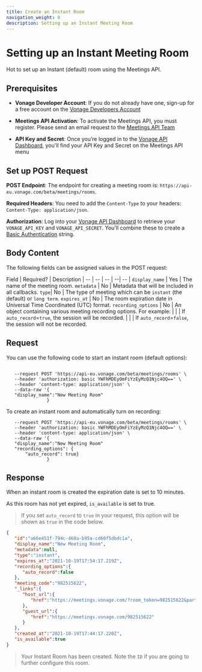 ```yaml
---
title: Create an Instant Room
navigation_weight: 0
description: Setting up an Instant Meeting Room
---
```


# Setting up an Instant Meeting Room

Hot to set up an Instant (default) room using the Meetings API.

## Prerequisites

* **Vonage Developer Account**: If you do not already have one, sign-up for a free account on the [Vonage Developers Account](https://dashboard.nexmo.com/sign-up)

* **Meetings API Activation**: To activate the Meetings API, you must register. Please send an email request to the [Meetings API Team](mailto:meetings-api@vonage.com)

* **API Key and Secret**: Once you’re logged in to the [Vonage API Dashboard](https://dashboard.nexmo.com), you'll find your API Key and Secret on the Meetings API menu

## Set up POST Request

**POST Endpoint**: The endpoint for creating a meeting room is: ``https://api-eu.vonage.com/beta/meetings/rooms``.

**Required Headers**: You need to add the ``Content-Type`` to your headers: ``Content-Type: application/json``.

**Authorization**: Log into your [Vonage API Dashboard](https://dashboard.nexmo.com) to retrieve your `VONAGE_API_KEY` and `VONAGE_API_SECRET`. You'll combine these to create a [Basic Authentication](/concepts/guides/authentication) string.

## Body Content

The following fields can be assigned values in the POST request:

Field | Required? | Description |
-- | -- | -- | --| -- |
``display_name`` | Yes | The name of the meeting room.
``metadata`` | No | Metadata that will be included in all callbacks.
``type``| No | The type of meeting which can be ``instant`` (the default) or ``long term``.
``expires_at`` | No | The room expiration date in Universal Time Coordinated (UTC) format.
``recording_options`` | No | An object containing various meeting recording options. For example:
| | | If ``auto_record``=``true``, the session will be recorded.
| | | If ``auto_record``=``false``, the session will not be recorded.

## Request

You can use the following code to start an instant room (default options):

``` curl

   --request POST 'https://api-eu.vonage.com/beta/meetings/rooms' \
   --header 'authorization: basic YWFhMDEyOmFiYzEyMzQ1Njc4OQ==' \
   --header 'content-type: application/json' \
   --data-raw '{
   "display_name":"New Meeting Room"
               }
```

To create an instant room and automatically turn on recording:

``` curl
   --request POST 'https://api-eu.vonage.com/beta/meetings/rooms' \
   --header 'authorization: basic YWFhMDEyOmFiYzEyMzQ1Njc4OQ==' \
   --header 'content-type: application/json' \
   --data-raw '{
   "display_name":"New Meeting Room"
   "recording_options": {
       "auto_record": true}
               }
```

## Response

When an instant room is created the expiration date is set to 10 minutes.

As this room has not yet expired, ``is_available`` is set to true.

> If you set ``auto_record`` to ``true`` in your request, this option will be shown as ``true`` in the code below.

``` json
{
   "id":"a66e451f-794c-460a-b95a-cd60f5dbdc1a",
   "display_name":"New Meeting Room",
   "metadata":null,
   "type":"instant",
   "expires_at":"2021-10-19T17:54:17.219Z",
   "recording_options":{
      "auto_record":false
   },
   "meeting_code":"982515622",
   "_links":{
      "host_url":{
         "href":"https://meetings.vonage.com/?room_token=982515622&participant_token=eyJhbGciOiJIUzI1NiIsInR5cCI6IkpXVCIsImtpZCI6IjYyNjdkNGE5LTlmMTctNGVkYi05MzBmLTJlY2FmMThjODdj3BK7.eyJwYXJ0aWNpcGFudElkIjoiODNjNjQxNTQtYWJjOC00NTBkLTk1MmYtY2U4MWRmYWZiZDNkIiwiaWF0IjoxNjM0NjY1NDU3fQ.PmNtAWw5o4QtGiyQB0QVeq_qcl6fs0buGMx5t4Fy43c"
      },
      "guest_url":{
         "href":"https://meetings.vonage.com/982515622"
      }
   },
   "created_at":"2021-10-19T17:44:17.220Z",
   "is_available":true
}
```

> Your Instant Room has been created. Note the ``ID`` if you are going to further configure this room.
